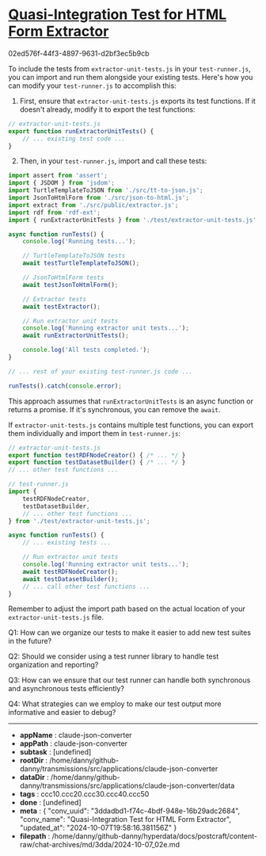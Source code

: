 # [Quasi-Integration Test for HTML Form Extractor](https://claude.ai/chat/3ddadbd1-f74c-4bdf-948e-16b29adc2684)

02ed576f-44f3-4897-9631-d2bf3ec5b9cb

 To include the tests from `extractor-unit-tests.js` in your `test-runner.js`, you can import and run them alongside your existing tests. Here's how you can modify your `test-runner.js` to accomplish this:

1. First, ensure that `extractor-unit-tests.js` exports its test functions. If it doesn't already, modify it to export the test functions:

```javascript
// extractor-unit-tests.js
export function runExtractorUnitTests() {
    // ... existing test code ...
}
```

2. Then, in your `test-runner.js`, import and call these tests:

```javascript
import assert from 'assert';
import { JSDOM } from 'jsdom';
import TurtleTemplateToJSON from './src/tt-to-json.js';
import JsonToHtmlForm from './src/json-to-html.js';
import extract from './src/public/extractor.js';
import rdf from 'rdf-ext';
import { runExtractorUnitTests } from './test/extractor-unit-tests.js';

async function runTests() {
    console.log('Running tests...');

    // TurtleTemplateToJSON tests
    await testTurtleTemplateToJSON();

    // JsonToHtmlForm tests
    await testJsonToHtmlForm();

    // Extractor tests
    await testExtractor();

    // Run extractor unit tests
    console.log('Running extractor unit tests...');
    await runExtractorUnitTests();

    console.log('All tests completed.');
}

// ... rest of your existing test-runner.js code ...

runTests().catch(console.error);
```

This approach assumes that `runExtractorUnitTests` is an async function or returns a promise. If it's synchronous, you can remove the `await`.

If `extractor-unit-tests.js` contains multiple test functions, you can export them individually and import them in `test-runner.js`:

```javascript
// extractor-unit-tests.js
export function testRDFNodeCreator() { /* ... */ }
export function testDatasetBuilder() { /* ... */ }
// ... other test functions ...

// test-runner.js
import { 
    testRDFNodeCreator, 
    testDatasetBuilder, 
    // ... other test functions ...
} from './test/extractor-unit-tests.js';

async function runTests() {
    // ... existing tests ...

    // Run extractor unit tests
    console.log('Running extractor unit tests...');
    await testRDFNodeCreator();
    await testDatasetBuilder();
    // ... call other test functions ...
}
```

Remember to adjust the import path based on the actual location of your `extractor-unit-tests.js` file.

Q1: How can we organize our tests to make it easier to add new test suites in the future?

Q2: Should we consider using a test runner library to handle test organization and reporting?

Q3: How can we ensure that our test runner can handle both synchronous and asynchronous tests efficiently?

Q4: What strategies can we employ to make our test output more informative and easier to debug?

---

* **appName** : claude-json-converter
* **appPath** : claude-json-converter
* **subtask** : [undefined]
* **rootDir** : /home/danny/github-danny/transmissions/src/applications/claude-json-converter
* **dataDir** : /home/danny/github-danny/transmissions/src/applications/claude-json-converter/data
* **tags** : ccc10.ccc20.ccc30.ccc40.ccc50
* **done** : [undefined]
* **meta** : {
  "conv_uuid": "3ddadbd1-f74c-4bdf-948e-16b29adc2684",
  "conv_name": "Quasi-Integration Test for HTML Form Extractor",
  "updated_at": "2024-10-07T19:58:16.381156Z"
}
* **filepath** : /home/danny/github-danny/hyperdata/docs/postcraft/content-raw/chat-archives/md/3dda/2024-10-07_02e.md